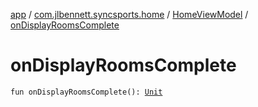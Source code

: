 [app](../../index.md) / [com.jlbennett.syncsports.home](../index.md) / [HomeViewModel](index.md) / [onDisplayRoomsComplete](./on-display-rooms-complete.md)

# onDisplayRoomsComplete

`fun onDisplayRoomsComplete(): `[`Unit`](https://kotlinlang.org/api/latest/jvm/stdlib/kotlin/-unit/index.html)